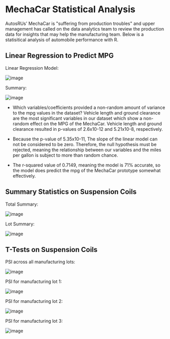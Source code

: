 # MechaCar Statistical Analysis

AutosRUs' MechaCar is "suffering from production troubles" and upper management has called on the data analytics team to review the production data for insights that may help the manufacturing team. Below is a statisitical analysis of automobile performance with R.

## Linear Regression to Predict MPG

Linear Regression Model:

![image](https://user-images.githubusercontent.com/67409852/147899396-369f415b-1f38-4ed1-b29a-49fd6bb16b81.png)

Summary:

![image](https://user-images.githubusercontent.com/67409852/147899484-5152ec15-d271-454a-ba21-1041aceadb21.png)

- Which variables/coefficients provided a non-random amount of variance to the mpg values in the dataset? Vehicle length and ground clearance are the most significant variables in our dataset which show a non-random effect on the MPG of the MechaCar. Vehicle length and ground clearance resulted in p-values of 2.6x10-12 and 5.21x10-8, respectively.

- Because the p-value of 5.35x10-11, The slope of the linear model can not be considered to be zero. Therefore, the null hypothesis must be rejected, meaning the relationship between our variables and the miles per gallon is subject to more than random chance.

- The r-squared value of 0.7149, meaning the model is 71% accurate, so the model does predict the mpg of the MechaCar prototype somewhat effectively. 

## Summary Statistics on Suspension Coils

Total Summary:

![image](https://user-images.githubusercontent.com/67409852/147899669-935e65fe-e65e-4341-bb0f-9cd917b674b4.png)

Lot Summary:

![image](https://user-images.githubusercontent.com/67409852/147899935-5325199c-e3de-401c-83dc-f86b4925baf1.png)

## T-Tests on Suspension Coils

PSI across all manufacturing lots:

![image](https://user-images.githubusercontent.com/67409852/147900212-54233d1f-c235-44e1-990a-35ecb5b9ccd5.png)

PSI for manufacturing lot 1:

![image](https://user-images.githubusercontent.com/67409852/147900348-63e25512-caf7-44c7-8067-39552ed7e1a0.png)

PSI for manufacturing lot 2:

![image](https://user-images.githubusercontent.com/67409852/147900389-88ec6455-db1c-4c4e-b5d8-0f15874e7b25.png)

PSI for manufacturing lot 3:

![image](https://user-images.githubusercontent.com/67409852/147900496-478f9247-2f50-426c-bdf9-78410f1de8cd.png)
